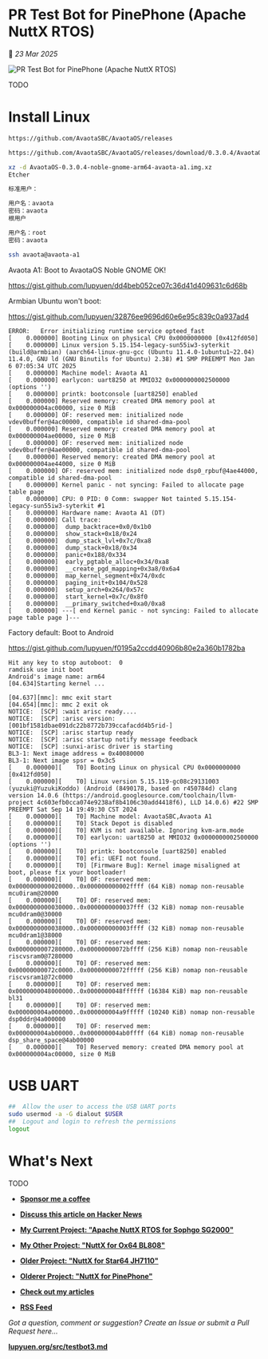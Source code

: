 # PR Test Bot for PinePhone (Apache NuttX RTOS)

📝 _23 Mar 2025_

![PR Test Bot for PinePhone (Apache NuttX RTOS)](https://lupyuen.org/images/testbot3-title.jpg)

TODO

# Install Linux


```bash
https://github.com/AvaotaSBC/AvaotaOS/releases

https://github.com/AvaotaSBC/AvaotaOS/releases/download/0.3.0.4/AvaotaOS-0.3.0.4-noble-gnome-arm64-avaota-a1.img.xz

xz -d AvaotaOS-0.3.0.4-noble-gnome-arm64-avaota-a1.img.xz
Etcher

标准用户：

用户名：avaota
密码：avaota
根用户

用户名：root
密码：avaota

ssh avaota@avaota-a1
```

Avaota A1: Boot to AvaotaOS Noble GNOME OK!

https://gist.github.com/lupyuen/dd4beb052ce07c36d41d409631c6d68b

Armbian Ubuntu won't boot:

https://gist.github.com/lupyuen/32876ee9696d60e6e95c839c0a937ad4

```text
ERROR:   Error initializing runtime service opteed_fast
[    0.000000] Booting Linux on physical CPU 0x0000000000 [0x412fd050]
[    0.000000] Linux version 5.15.154-legacy-sun55iw3-syterkit (build@armbian) (aarch64-linux-gnu-gcc (Ubuntu 11.4.0-1ubuntu1~22.04) 11.4.0, GNU ld (GNU Binutils for Ubuntu) 2.38) #1 SMP PREEMPT Mon Jan 6 07:05:34 UTC 2025
[    0.000000] Machine model: Avaota A1
[    0.000000] earlycon: uart8250 at MMIO32 0x0000000002500000 (options '')
[    0.000000] printk: bootconsole [uart8250] enabled
[    0.000000] Reserved memory: created DMA memory pool at 0x000000004ac00000, size 0 MiB
[    0.000000] OF: reserved mem: initialized node vdev0buffer@4ac00000, compatible id shared-dma-pool
[    0.000000] Reserved memory: created DMA memory pool at 0x000000004ae00000, size 0 MiB
[    0.000000] OF: reserved mem: initialized node vdev0buffer@4ae00000, compatible id shared-dma-pool
[    0.000000] Reserved memory: created DMA memory pool at 0x000000004ae44000, size 0 MiB
[    0.000000] OF: reserved mem: initialized node dsp0_rpbuf@4ae44000, compatible id shared-dma-pool
[    0.000000] Kernel panic - not syncing: Failed to allocate page table page
[    0.000000] CPU: 0 PID: 0 Comm: swapper Not tainted 5.15.154-legacy-sun55iw3-syterkit #1
[    0.000000] Hardware name: Avaota A1 (DT)
[    0.000000] Call trace:
[    0.000000]  dump_backtrace+0x0/0x1b0
[    0.000000]  show_stack+0x18/0x24
[    0.000000]  dump_stack_lvl+0x7c/0xa8
[    0.000000]  dump_stack+0x18/0x34
[    0.000000]  panic+0x188/0x334
[    0.000000]  early_pgtable_alloc+0x34/0xa8
[    0.000000]  __create_pgd_mapping+0x3a8/0x6a4
[    0.000000]  map_kernel_segment+0x74/0xdc
[    0.000000]  paging_init+0x104/0x528
[    0.000000]  setup_arch+0x264/0x57c
[    0.000000]  start_kernel+0x7c/0x8f0
[    0.000000]  __primary_switched+0xa0/0xa8
[    0.000000] ---[ end Kernel panic - not syncing: Failed to allocate page table page ]---
```

Factory default: Boot to Android

https://gist.github.com/lupyuen/f0195a2ccdd40906b80e2a360b1782ba

```text
Hit any key to stop autoboot:  0
ramdisk use init boot
Android's image name: arm64
[04.634]Starting kernel ...

[04.637][mmc]: mmc exit start
[04.654][mmc]: mmc 2 exit ok
NOTICE:  [SCP] :wait arisc ready....
NOTICE:  [SCP] :arisc version: [001bf1581dbae091dc22b8772b739ccafacdd4b5rid-]
NOTICE:  [SCP] :arisc startup ready
NOTICE:  [SCP] :arisc startup notify message feedback
NOTICE:  [SCP] :sunxi-arisc driver is starting
BL3-1: Next image address = 0x40080000
BL3-1: Next image spsr = 0x3c5
[    0.000000][    T0] Booting Linux on physical CPU 0x0000000000 [0x412fd050]
[    0.000000][    T0] Linux version 5.15.119-gc08c29131003 (yuzuki@YuzukiKoddo) (Android (8490178, based on r450784d) clang version 14.0.6 (https://android.googlesource.com/toolchain/llvm-project 4c603efb0cca074e9238af8b4106c30add4418f6), LLD 14.0.6) #22 SMP PREEMPT Sat Sep 14 19:49:30 CST 2024
[    0.000000][    T0] Machine model: AvaotaSBC,Avaota A1
[    0.000000][    T0] Stack Depot is disabled
[    0.000000][    T0] KVM is not available. Ignoring kvm-arm.mode
[    0.000000][    T0] earlycon: uart8250 at MMIO32 0x0000000002500000 (options '')
[    0.000000][    T0] printk: bootconsole [uart8250] enabled
[    0.000000][    T0] efi: UEFI not found.
[    0.000000][    T0] [Firmware Bug]: Kernel image misaligned at boot, please fix your bootloader!
[    0.000000][    T0] OF: reserved mem: 0x0000000000020000..0x000000000002ffff (64 KiB) nomap non-reusable mcu0iram@20000
[    0.000000][    T0] OF: reserved mem: 0x0000000000030000..0x0000000000037fff (32 KiB) nomap non-reusable mcu0dram0@30000
[    0.000000][    T0] OF: reserved mem: 0x0000000000038000..0x000000000003ffff (32 KiB) nomap non-reusable mcu0dram1@38000
[    0.000000][    T0] OF: reserved mem: 0x0000000007280000..0x00000000072bffff (256 KiB) nomap non-reusable riscvsram0@7280000
[    0.000000][    T0] OF: reserved mem: 0x00000000072c0000..0x00000000072fffff (256 KiB) nomap non-reusable riscvsram1@72c0000
[    0.000000][    T0] OF: reserved mem: 0x0000000048000000..0x0000000048ffffff (16384 KiB) map non-reusable bl31
[    0.000000][    T0] OF: reserved mem: 0x000000004a000000..0x000000004a9fffff (10240 KiB) nomap non-reusable dsp0ddr@4a000000
[    0.000000][    T0] OF: reserved mem: 0x000000004ab00000..0x000000004ab0ffff (64 KiB) nomap non-reusable dsp_share_space@4ab00000
[    0.000000][    T0] Reserved memory: created DMA memory pool at 0x000000004ac00000, size 0 MiB
```

# USB UART

```bash
##  Allow the user to access the USB UART ports
sudo usermod -a -G dialout $USER
##  Logout and login to refresh the permissions
logout
```

# What's Next

TODO

- [__Sponsor me a coffee__](https://lupyuen.org/articles/sponsor)

- [__Discuss this article on Hacker News__](TODO)

- [__My Current Project: "Apache NuttX RTOS for Sophgo SG2000"__](https://nuttx-forge.org/lupyuen/nuttx-sg2000)

- [__My Other Project: "NuttX for Ox64 BL808"__](https://nuttx-forge.org/lupyuen/nuttx-ox64)

- [__Older Project: "NuttX for Star64 JH7110"__](https://nuttx-forge.org/lupyuen/nuttx-star64)

- [__Olderer Project: "NuttX for PinePhone"__](https://nuttx-forge.org/lupyuen/pinephone-nuttx)

- [__Check out my articles__](https://lupyuen.org)

- [__RSS Feed__](https://lupyuen.org/rss.xml)

_Got a question, comment or suggestion? Create an Issue or submit a Pull Request here..._

[__lupyuen.org/src/testbot3.md__](https://codeberg.org/lupyuen/lupyuen.org/src/branch/master/src/testbot3.md)
